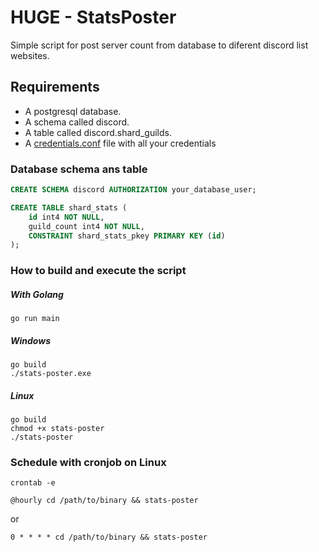 # HUGE - StatsPoster
Simple script for post server count from database to diferent discord list websites.

## Requirements
- A postgresql database.
- A schema called discord.
- A table called discord.shard_guilds.
- A [credentials.conf](/credentials.conf.example) file with all your credentials


### Database schema ans table
```sql
CREATE SCHEMA discord AUTHORIZATION your_database_user;

CREATE TABLE shard_stats (
	id int4 NOT NULL,
	guild_count int4 NOT NULL,
	CONSTRAINT shard_stats_pkey PRIMARY KEY (id)
);
```

### How to build and execute the script
##### With Golang
```shell
go run main
```
##### Windows
```shell
go build
./stats-poster.exe
```
##### Linux
```shell
go build
chmod +x stats-poster
./stats-poster
```

### Schedule with cronjob on Linux
```shell
crontab -e
```

```shell
@hourly cd /path/to/binary && stats-poster
```
or
```shell
0 * * * * cd /path/to/binary && stats-poster
```
